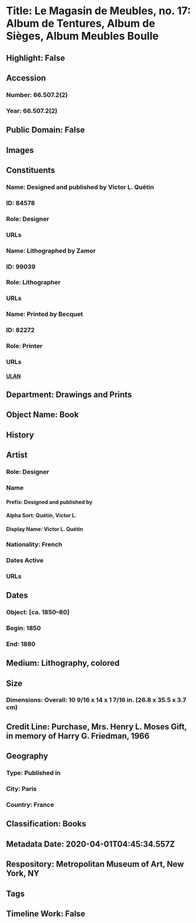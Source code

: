 # Title: Le Magasin de Meubles, no. 17: Album de Tentures, Album de Sièges, Album Meubles Boulle
## Highlight: False
## Accession
### Number: 66.507.2(2)
### Year: 66.507.2(2)
## Public Domain: False
## Images
## Constituents
### Name: Designed and published by Victor L. Quétin
### ID: 84578
### Role: Designer
### URLs
### Name: Lithographed by Zamor
### ID: 99039
### Role: Lithographer
### URLs
### Name: Printed by Becquet
### ID: 82272
### Role: Printer
### URLs
#### [ULAN](http://vocab.getty.edu/page/ulan/500353832)
## Department: Drawings and Prints
## Object Name: Book
## History
## Artist
### Role: Designer
### Name
#### Prefix: Designed and published by
#### Alpha Sort: Quétin, Victor L.
#### Display Name: Victor L. Quétin
### Nationality: French
### Dates Active
### URLs
## Dates
### Object: [ca. 1850–80]
### Begin: 1850
### End: 1880
## Medium: Lithography, colored
## Size
### Dimensions: Overall: 10 9/16 x 14 x 1 7/16 in. (26.8 x 35.5 x 3.7 cm)
## Credit Line: Purchase, Mrs. Henry L. Moses Gift, in memory of Harry G. Friedman, 1966
## Geography
### Type: Published in
### City: Paris
### Country: France
## Classification: Books
## Metadata Date: 2020-04-01T04:45:34.557Z
## Respository: Metropolitan Museum of Art, New York, NY
## Tags
## Timeline Work: False